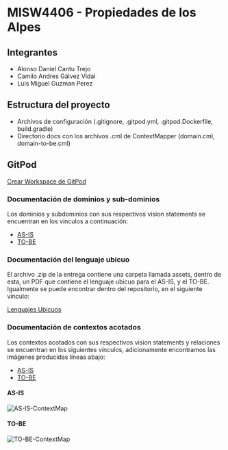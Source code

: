 # MISW4406 - Propiedades de los Alpes

## Integrantes
- Alonso Daniel Cantu Trejo
- Camilo Andres Gálvez Vidal
- Luis Miguel Guzman Perez

## Estructura del proyecto
- Archivos de configuración (.gitignore, .gitpod.yml, .gitpod.Dockerfile, build.gradle)
- Directorio docs con los archivos .cml de ContextMapper (domain.cml, domain-to-be.cml)

## GitPod

[Crear Workspace de GitPod](http://gitpod.io/#https://github.com/lmaero/MISW4406-PropiedadesAlpes)

### Documentación de dominios y sub-dominios
Los dominios y subdominios con sus respectivos vision statements se encuentran en los vínculos a continuación:

- [AS-IS](https://github.com/lmaero/MISW4406-PropiedadesAlpes/blob/97933d28b58d6a57d6ce04a40a738ec228f698b4/docs/domain.cml#L90-L129)
- [TO-BE](https://github.com/lmaero/MISW4406-PropiedadesAlpes/blob/97933d28b58d6a57d6ce04a40a738ec228f698b4/docs/domain-to-be.cml#L112-L171)

### Documentación del lenguaje ubicuo
El archivo .zip de la entrega contiene una carpeta llamada assets, dentro de esta, un PDF que contiene el lenguaje ubicuo para el AS-IS, y el TO-BE. Igualmente se puede encontrar dentro del repositorio, en el siguiente vínculo:

[Lenguajes Ubicuos](https://github.com/lmaero/MISW4406-PropiedadesAlpes/blob/6696d07c35637b19ef2148a73cf9d4e40780a05d/assets/MISW4406-Lenguajes.pdf)

### Documentación de contextos acotados
Los contextos acotados con sus respectivos vision statements y relaciones se encuentran en los siguientes vínculos, adicionamente encontramos las imágenes producidas líneas abajo:

- [AS-IS](https://github.com/lmaero/MISW4406-PropiedadesAlpes/blob/97933d28b58d6a57d6ce04a40a738ec228f698b4/docs/domain.cml#L1-L88)
- [TO-BE](https://github.com/lmaero/MISW4406-PropiedadesAlpes/blob/97933d28b58d6a57d6ce04a40a738ec228f698b4/docs/domain-to-be.cml#L1-L110)

#### AS-IS
![AS-IS-ContextMap](https://github.com/lmaero/MISW4406-PropiedadesAlpes/assets/60992168/8d6f3dd1-94e9-46f7-ad3e-814b2c5edeb7)

#### TO-BE
![TO-BE-ContextMap](https://github.com/lmaero/MISW4406-PropiedadesAlpes/assets/60992168/97c922d7-304a-46d8-8f94-fe227fa10636)
